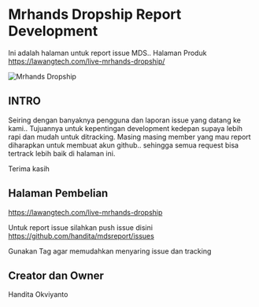 # Mrhands Dropship Report Development
Ini adalah halaman untuk report issue MDS..
Halaman Produk
https://lawangtech.com/live-mrhands-dropship/

![Mrhands Dropship](https://lawangtech.com/wp-content/uploads/2018/07/logo.png)

## INTRO ##
Seiring dengan banyaknya pengguna dan laporan issue yang datang ke kami.. 
Tujuannya untuk kepentingan development kedepan supaya lebih rapi dan mudah untuk ditracking. Masing masing member yang mau report diharapkan untuk membuat akun github.. sehingga semua request bisa tertrack lebih baik di halaman ini.

Terima kasih

## Halaman Pembelian ##
https://lawangtech.com/live-mrhands-dropship

Untuk report issue silahkan push issue disini
https://github.com/handita/mdsreport/issues

Gunakan Tag agar memudahkan menyaring issue dan tracking

## Creator dan Owner ## 
Handita Okviyanto

